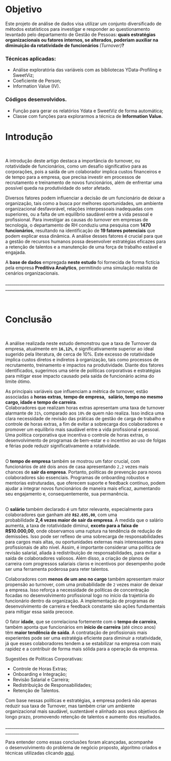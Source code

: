 <h1 dir="auto">Objetivo</h1>

<p dir="auto">Este projeto de an&aacute;lise de dados visa utilizar um conjunto diversificado de m&eacute;todos estat&iacute;sticos para investigar e responder ao questionamento levantado pelo departamento de Gest&atilde;o de Pessoas:<strong>&nbsp;quais estrat&eacute;gias organizacionais ou fatores internos, se alterados, poderiam auxiliar na diminui&ccedil;&atilde;o da rotatividade de funcion&aacute;rios&nbsp;</strong><em>(Turnover)</em><strong>?</strong></p>

<h3 dir="auto">T&eacute;cnicas aplicadas:</h3>

<ul dir="auto">
	<li>An&aacute;lise explorat&oacute;ria das vari&aacute;veis com as bibliotecas YData-Profiling e SweetViz;</li>
	<li>Coeficiente de Person;</li>
	<li>Information Value (IV).</li>
</ul>

<h3 dir="auto">C&oacute;digos desenvolvidos.</h3>

<ul dir="auto">
	<li>Fun&ccedil;&atilde;o para gerar os relat&oacute;rios Ydata e SweetViz de forma autom&aacute;tica;</li>
	<li>Classe com fun&ccedil;&otilde;es para explorarmos a t&eacute;cnica de&nbsp;<strong>Information Value.</strong></li>
</ul>

<h1 dir="auto"><strong>Introdu&ccedil;&atilde;o</strong></h1>

<p>&nbsp;</p>

<p dir="auto">A introdu&ccedil;&atilde;o deste artigo destaca a import&acirc;ncia do turnover, ou rotatividade de funcion&aacute;rios, como um desafio significativo para as corpora&ccedil;&otilde;es, pois a sa&iacute;da de um colaborador implica custos financeiros e de tempo para a empresa, que precisa investir em processos de recrutamento e treinamento de novos funcion&aacute;rios, al&eacute;m de enfrentar uma poss&iacute;vel queda na produtividade do setor afetado.</p>

<p dir="auto">Diversos fatores podem influenciar a decis&atilde;o de um funcion&aacute;rio de deixar a organiza&ccedil;&atilde;o, tais como a busca por melhores oportunidades, um ambiente organizacional desfavor&aacute;vel, rela&ccedil;&otilde;es interpessoais inadequadas com superiores, ou a falta de um equil&iacute;brio saud&aacute;vel entre a vida pessoal e profissional. Para investigar as causas do&nbsp;<em>turnover</em>&nbsp;em empresas de tecnologia, o departamento de RH conduziu uma pesquisa com&nbsp;<strong>1470 funcion&aacute;rios</strong>, resultando na identifica&ccedil;&atilde;o de&nbsp;<strong>19 fatores potenciais</strong>&nbsp;que podem explicar essa din&acirc;mica. A an&aacute;lise desses fatores &eacute; crucial para que a gest&atilde;o de recursos humanos possa desenvolver estrat&eacute;gias eficazes para a reten&ccedil;&atilde;o de talentos e a manuten&ccedil;&atilde;o de uma for&ccedil;a de trabalho est&aacute;vel e engajada.</p>

<p dir="auto">A&nbsp;<strong>base de dados</strong>&nbsp;empregada&nbsp;<strong>neste estudo</strong>&nbsp;foi fornecida de forma fict&iacute;cia pela empresa&nbsp;<strong>Preditiva Analytics</strong>, permitindo uma simula&ccedil;&atilde;o realista de cen&aacute;rios organizacionais.</p>

<p dir="auto">___________________________________________________________________________________________________________________</p>

<p dir="auto">&nbsp;</p>

<h1 dir="auto"><strong>Conclus&atilde;o</strong></h1>

<p>&nbsp;</p>

<p dir="auto">A an&aacute;lise realizada neste estudo demonstrou que a taxa de Turnover da empresa, atualmente em&nbsp;<strong><code>16,12%</code></strong>, &eacute; significativamente superior ao ideal sugerido pela literatura, de cerca de 10%. Este excesso de rotatividade implica custos diretos e indiretos &agrave; organiza&ccedil;&atilde;o, tais como processos de recrutamento, treinamento e impactos na produtividade. Diante dos fatores identificados, sugerimos uma s&eacute;rie de pol&iacute;ticas corporativas e estrat&eacute;gias para mitigar esse impacto causado pela sa&iacute;da de funcion&aacute;rio acima do limite &oacute;timo.</p>

<p dir="auto">As principais vari&aacute;veis que influenciam a m&eacute;trica de turnover, est&atilde;o associadas a&nbsp;<strong>horas extras</strong>,&nbsp;<strong>tempo de empresa,</strong>&nbsp;&nbsp;<strong>sal&aacute;rio, tempo no mesmo cargo, idade e tempo de carreira</strong>.<br />
Colaboradores que realizam horas extras apresentam uma taxa de turnover alarmante de&nbsp;<code>31%</code>, comparado aos&nbsp;<code>10%</code>&nbsp;de quem n&atilde;o realiza. Isso indica uma clara necessidade de revis&atilde;o das pr&aacute;ticas de gest&atilde;o de carga de trabalho e controle de horas extras, a fim de evitar a sobrecarga dos colaboradores e promover um equil&iacute;brio mais saud&aacute;vel entre a vida profissional e pessoal.<br />
Uma pol&iacute;tica corporativa que incentiva o controle de horas extras, o desenvolvimento de programas de bem-estar e o incentivo ao uso de folgas e f&eacute;rias pode reduzir significativamente a rotatividade.<br />
&nbsp;</p>

<p dir="auto">O&nbsp;<strong>tempo de empresa</strong>&nbsp;tamb&eacute;m se mostrou um fator crucial, com funcion&aacute;rios de at&eacute; dois anos de casa apresentando&nbsp;<code>2,2</code>&nbsp;vezes mais chances de&nbsp;<strong>sair da empresa</strong>. Portanto, pol&iacute;ticas de preven&ccedil;&atilde;o para novos colaboradores s&atilde;o essenciais. Programas de onboarding robustos e mentorias estruturadas, que oferecem suporte e feedback cont&iacute;nuo, podem ajudar a integrar novos funcion&aacute;rios de maneira mais eficaz, aumentando seu engajamento e, consequentemente, sua perman&ecirc;ncia.<br />
&nbsp;</p>

<p dir="auto">O&nbsp;<strong>sal&aacute;rio</strong>&nbsp;tamb&eacute;m declarado &eacute; um fator relevante, especialmente para colaboradores que ganham at&eacute; <strong><code>R$2.695,00</code></strong>, com uma probabilidade&nbsp;<strong>2,4&nbsp;vezes maior de sair da empresa</strong>. &Agrave; medida que o sal&aacute;rio aumenta, a taxa de rotatividade diminui,&nbsp;<strong>exceto para a faixa de R$10.000,00</strong>, onde observamos uma ruptura na tend&ecirc;ncia de redu&ccedil;&atilde;o de demiss&otilde;es. Isso pode ser reflexo de uma sobrecarga de responsabilidades para cargos mais altas, ou oportunidades externas mais interessantes para profissionais de alto n&iacute;vel. Assim, &eacute; importante considerar uma pol&iacute;tica de revis&atilde;o salarial, aliada &agrave; redistribui&ccedil;&atilde;o de responsabilidades, para evitar a sa&iacute;da de colaboradores valiosos. Al&eacute;m disso, a cria&ccedil;&atilde;o de planos de carreira com progressos salariais claros e incentivos por desempenho pode ser uma ferramenta poderosa para reter talentos.</p>

<p dir="auto">Colaboradores com&nbsp;<strong>menos de um ano no cargo</strong>&nbsp;tamb&eacute;m apresentam maior propens&atilde;o ao turnover, com uma probabilidade de&nbsp;<code>2</code>&nbsp;vezes maior de deixar a empresa. Isso refor&ccedil;a a necessidade de pol&iacute;ticas de concentra&ccedil;&atilde;o focadas no desenvolvimento profissional logo no in&iacute;cio da trajet&oacute;ria do funcion&aacute;rio dentro da organiza&ccedil;&atilde;o. A implementa&ccedil;&atilde;o de programas de desenvolvimento de carreira e feedback constante s&atilde;o a&ccedil;&otilde;es fundamentais para mitigar essa sa&iacute;da precoce.</p>

<p dir="auto">O fator&nbsp;<strong>idade</strong>, que se correlaciona fortemente com o&nbsp;<strong>tempo de carreira</strong>, tamb&eacute;m aponta que funcion&aacute;rios em&nbsp;<strong>in&iacute;cio de carreira</strong>&nbsp;(at&eacute; cinco anos) t&ecirc;m&nbsp;<strong>maior tend&ecirc;ncia de sa&iacute;da</strong>. A contrata&ccedil;&atilde;o de profissionais mais experientes pode ser uma estrat&eacute;gia eficiente para diminuir a rotatividade, j&aacute; que esses colaboradores tendem a se estabilizar na empresa com mais rapidez e a contribuir de forma mais s&oacute;lida para a opera&ccedil;&atilde;o da empresa.</p>

<p dir="auto">Sugest&otilde;es de Pol&iacute;ticas Corporativas:</p>

<ul dir="auto">
	<li>Controle de Horas Extras;</li>
	<li>Onboarding e Integra&ccedil;&atilde;o;</li>
	<li>Revis&atilde;o Salarial e Carreira;</li>
	<li>Redistribui&ccedil;&atilde;o de Responsabilidades;</li>
	<li>Reten&ccedil;&atilde;o de Talentos.</li>
</ul>

<p dir="auto">Com base nessas pol&iacute;ticas e estrat&eacute;gias, a empresa poder&aacute; n&atilde;o apenas reduzir sua taxa de Turnover, mas tamb&eacute;m criar um ambiente organizacional mais saud&aacute;vel, sustent&aacute;vel e alinhado aos seus objetivos de longo prazo, promovendo reten&ccedil;&atilde;o de talentos e aumento dos resultados.</p>

<p dir="auto">__________________________________________________________________________________________________________________</p>

<p dir="auto">Para entender como essas conclus&otilde;es foram alcan&ccedil;adas, acompanhe o&nbsp;desenvolvimento do problema de neg&oacute;cio&nbsp;proposto, algoritmo criados e t&eacute;cnicas utilizadas clicando <a href="https://github.com/p4uloms4ntos/reducao-de-turnover-de-colaboradores/blob/master/Redu%C3%A7%C3%A3o%20de%20Turnover%20dos%20Colaboradores.ipynb">aqui</a>.</p>
